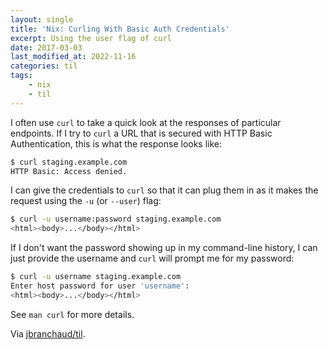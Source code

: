 ```yaml
---
layout: single
title: 'Nix: Curling With Basic Auth Credentials'
excerpt: Using the user flag of curl
date: 2017-03-03
last_modified_at: 2022-11-16
categories: til
tags:
    - nix
    - til
---
```


I often use `curl` to take a quick look at the responses of particular
endpoints. If I try to `curl` a URL that is secured with HTTP Basic
Authentication, this is what the response looks like:

```bash
$ curl staging.example.com
HTTP Basic: Access denied.
```

I can give the credentials to `curl` so that it can plug them in as it makes
the request using the `-u` (or `--user`) flag:

```bash
$ curl -u username:password staging.example.com
<html><body>...</body></html>
```

If I don't want the password showing up in my command-line history, I can
just provide the username and `curl` will prompt me for my password:

```bash
$ curl -u username staging.example.com
Enter host password for user 'username':
<html><body>...</body></html>
```

See `man curl` for more details.

Via [jbranchaud/til](https://github.com/jbranchaud/til).
